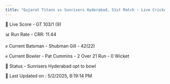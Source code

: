 ```yaml
---
title: "Gujarat Titans vs Sunrisers Hyderabad, 51st Match - Live Cricket Score"
---
```


🔴 Live Score - GT 103/1 (9)  

📊 Run Rate - CRR: 11.44  

✊ Current Batsman - Shubman Gill - 42(22)  

✊ Current Bowler - Pat Cummins - 2 Over 21 Run - 0 Wicket  

📑 Status - Sunrisers Hyderabad opt to bowl

📝 Last Updated on : 5/2/2025, 8:19:14 PM  

